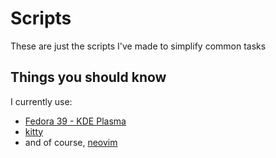 # Scripts

These are just the scripts I've made to simplify common tasks

## Things you should know
I currently use:
 - [Fedora 39 - KDE Plasma](https://fedoraproject.org/spins/kde/)
 - [kitty](https://github.com/kovidgoyal/kitty)
 - and of course, [neovim](https://github.com/neovim/neovim)
